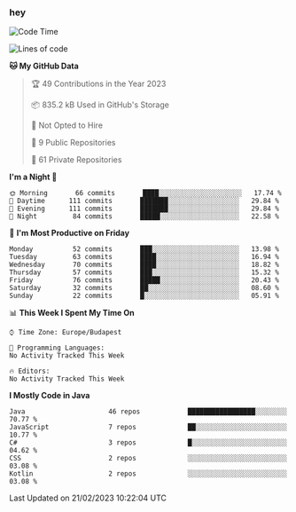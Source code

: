 ### hey

<!--START_SECTION:waka-->
![Code Time](http://img.shields.io/badge/Code%20Time-884%20hrs%2054%20mins-blue)

![Lines of code](https://img.shields.io/badge/From%20Hello%20World%20I%27ve%20Written-710%20Thousand%20lines%20of%20code-blue)

**🐱 My GitHub Data** 

> 🏆 49 Contributions in the Year 2023
 > 
> 📦 835.2 kB Used in GitHub's Storage 
 > 
> 🚫 Not Opted to Hire
 > 
> 📜 9 Public Repositories 
 > 
> 🔑 61 Private Repositories  
 > 
**I'm a Night 🦉** 

```text
🌞 Morning       66 commits       ████░░░░░░░░░░░░░░░░░░░░░   17.74 % 
🌆 Daytime      111 commits       ███████░░░░░░░░░░░░░░░░░░   29.84 % 
🌃 Evening      111 commits       ███████░░░░░░░░░░░░░░░░░░   29.84 % 
🌙 Night         84 commits       █████░░░░░░░░░░░░░░░░░░░░   22.58 % 

```
📅 **I'm Most Productive on Friday** 

```text
Monday          52 commits       ███░░░░░░░░░░░░░░░░░░░░░░   13.98 % 
Tuesday         63 commits       ████░░░░░░░░░░░░░░░░░░░░░   16.94 % 
Wednesday       70 commits       ████░░░░░░░░░░░░░░░░░░░░░   18.82 % 
Thursday        57 commits       ███░░░░░░░░░░░░░░░░░░░░░░   15.32 % 
Friday          76 commits       █████░░░░░░░░░░░░░░░░░░░░   20.43 % 
Saturday        32 commits       ██░░░░░░░░░░░░░░░░░░░░░░░   08.60 % 
Sunday          22 commits       █░░░░░░░░░░░░░░░░░░░░░░░░   05.91 % 

```


📊 **This Week I Spent My Time On** 

```text
⌚︎ Time Zone: Europe/Budapest

💬 Programming Languages: 
No Activity Tracked This Week

🔥 Editors: 
No Activity Tracked This Week

```

**I Mostly Code in Java** 

```text
Java                     46 repos            █████████████████░░░░░░░░   70.77 % 
JavaScript               7 repos             ██░░░░░░░░░░░░░░░░░░░░░░░   10.77 % 
C#                       3 repos             █░░░░░░░░░░░░░░░░░░░░░░░░   04.62 % 
CSS                      2 repos             ░░░░░░░░░░░░░░░░░░░░░░░░░   03.08 % 
Kotlin                   2 repos             ░░░░░░░░░░░░░░░░░░░░░░░░░   03.08 % 

```



 Last Updated on 21/02/2023 10:22:04 UTC
<!--END_SECTION:waka-->
